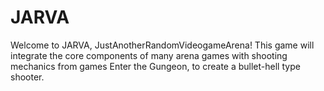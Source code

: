 # JARVA
Welcome to JARVA, JustAnotherRandomVideogameArena! This game will integrate the core components of many arena games with shooting mechanics from games Enter the Gungeon, to create a bullet-hell type shooter.
